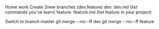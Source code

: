 Home work 
Create 2new branches (dev,feature)
dev: dev.md (list commands you've learn)
feature: feature.md (list feature in your project)

Switch to branch master
git merge --no--ff dev
git merge --no--ff feature
